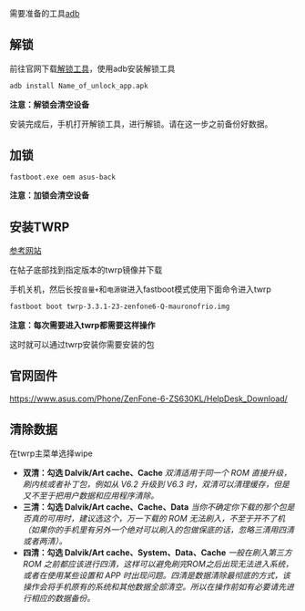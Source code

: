 
需要准备的工具[adb](https://dl.google.com/android/repository/platform-tools-latest-windows.zip)

## 解锁

前往官网下载[解锁工具](https://www.asus.com/Phone/ZenFone-6-ZS630KL/HelpDesk_Download/)，使用adb安装解锁工具

```sh
adb install Name_of_unlock_app.apk
```

**注意：解锁会清空设备**

安装完成后，手机打开解锁工具，进行解锁。请在这一步之前备份好数据。



## 加锁

```sh
fastboot.exe oem asus-back
```

**注意：加锁会清空设备**



## 安装TWRP

[参考网站](https://forum.xda-developers.com/zenfone-6-2019/development/recovery-unofficial-twrp-recovery-asus-t3937844)

在帖子底部找到指定版本的twrp镜像并下载

手机关机，然后长按`音量+`和`电源键`进入fastboot模式使用下面命令进入twrp

```sh
fastboot boot twrp-3.3.1-23-zenfone6-Q-mauronofrio.img
```

**注意：每次需要进入twrp都需要这样操作**

这时就可以通过twrp安装你需要安装的包



## 官网固件

https://www.asus.com/Phone/ZenFone-6-ZS630KL/HelpDesk_Download/



## 清除数据

在twrp主菜单选择wipe

- **双清：勾选 Dalvik/Art cache、Cache**
  *双清适用于同一个 ROM 直接升级，刷内核或者补丁包，例如从 V6.2 升级到 V6.3 时，双清可以清理缓存，但是又不至于把用户数据和应用程序清除。*
- **三清：勾选 Dalvik/Art cache、Cache、Data**
  *当你不确定你下载的那个包是否真的可用时，建议选这个，万一下载的 ROM 无法刷入，不至于开不了机（如果你的手机里有另外一个绝对可以刷入的包做保底的话，忽略三清用四清或者两清）。*
- **四清：勾选 Dalvik/Art cache、System、Data、Cache**
  *一般在刷入第三方 ROM 之前都应该进行四清，这样可以避免刷完ROM之后出现无法进入系统，或者在使用某些设置和 APP 时出现问题。四清是数据清除最彻底的方式，该操作会将手机原有的系统和其他数据全部清空。所以在操作前如有必要请先进行相应的数据备份。*